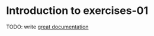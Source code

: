 # Introduction to exercises-01

TODO: write [great documentation](http://jacobian.org/writing/what-to-write/)
